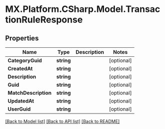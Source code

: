 # MX.Platform.CSharp.Model.TransactionRuleResponse

## Properties

Name | Type | Description | Notes
------------ | ------------- | ------------- | -------------
**CategoryGuid** | **string** |  | [optional] 
**CreatedAt** | **string** |  | [optional] 
**Description** | **string** |  | [optional] 
**Guid** | **string** |  | [optional] 
**MatchDescription** | **string** |  | [optional] 
**UpdatedAt** | **string** |  | [optional] 
**UserGuid** | **string** |  | [optional] 

[[Back to Model list]](../README.md#documentation-for-models) [[Back to API list]](../README.md#documentation-for-api-endpoints) [[Back to README]](../README.md)


